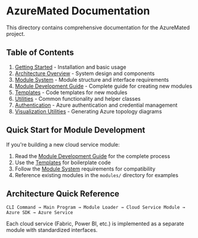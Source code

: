 # AzureMated Documentation

This directory contains comprehensive documentation for the AzureMated project.

## Table of Contents

1. [Getting Started](getting-started.md) - Installation and basic usage
2. [Architecture Overview](architecture.md) - System design and components
3. [Module System](modules.md) - Module structure and interface requirements
4. [Module Development Guide](module-development-guide.md) - Complete guide for creating new modules
5. [Templates](templates.md) - Code templates for new modules
6. [Utilities](utilities.md) - Common functionality and helper classes
7. [Authentication](authentication.md) - Azure authentication and credential management
8. [Visualization Utilities](visualiser.md) - Generating Azure topology diagrams

## Quick Start for Module Development

If you're building a new cloud service module:

1. Read the [Module Development Guide](module-development-guide.md) for the complete process
2. Use the [Templates](templates.md) for boilerplate code
3. Follow the [Module System](modules.md) requirements for compatibility
4. Reference existing modules in the `modules/` directory for examples

## Architecture Quick Reference

```
CLI Command → Main Program → Module Loader → Cloud Service Module → Azure SDK → Azure Service
```

Each cloud service (Fabric, Power BI, etc.) is implemented as a separate module with standardized interfaces.
